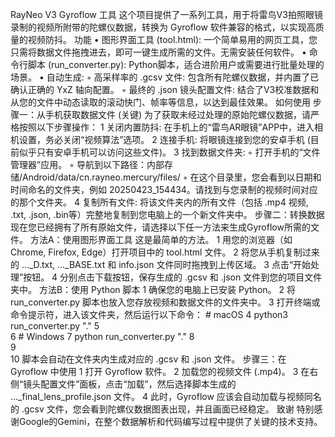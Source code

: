 RayNeo V3 Gyroflow 工具
这个项目提供了一系列工具，用于将雷鸟V3拍照眼镜录制的视频所附带的陀螺仪数据，转换为 Gyroflow 软件兼容的格式，以实现高质量的视频防抖。
功能
	•	图形界面工具 (tool.html): 一个简单易用的网页工具，您只需将数据文件拖拽进去，即可一键生成所需的文件。无需安装任何软件。
	•	命令行脚本 (run_converter.py): Python脚本，适合进阶用户或需要进行批量处理的场景。
	•	自动生成:
	◦	高采样率的 .gcsv 文件: 包含所有陀螺仪数据，并内置了已确认正确的 YxZ 轴向配置。
	◦	最终的 .json 镜头配置文件: 结合了V3校准数据和从您的文件中动态读取的滚动快门、帧率等信息，以达到最佳效果。
如何使用
步骤一：从手机获取数据文件 (关键)
为了获取未经过处理的原始陀螺仪数据，请严格按照以下步骤操作：
	1	关闭内置防抖: 在手机上的“雷鸟AR眼镜”APP中，进入相机设置，务必关闭“视频算法”选项。
	2	连接手机: 将眼镜连接到您的安卓手机 (目前似乎只有安卓手机可以访问这些文件)。
	3	找到数据文件夹:
	◦	打开手机的“文件管理器”应用。
	◦	导航到以下路径：内部存储/Android/data/cn.rayneo.mercury/files/
	◦	在这个目录里，您会看到以日期和时间命名的文件夹，例如 20250423_154434。请找到与您录制的视频时间对应的那个文件夹。
	4	复制所有文件: 将该文件夹内的所有文件（包括 .mp4 视频, .txt, .json, .bin等）完整地复制到您电脑上的一个新文件夹中。
步骤二：转换数据
现在您已经拥有了所有原始文件，请选择以下任一方法来生成Gyroflow所需的文件。
方法A：使用图形界面工具 
这是最简单的方法。
	1	用您的浏览器（如 Chrome, Firefox, Edge）打开项目中的 tool.html 文件。
	2	将您从手机复制过来的 ..._D.txt, ..._BASE.txt 和 info.json 文件同时拖拽到上传区域。
	3	点击“开始处理”按钮。
	4	分别点击下载按钮，保存生成的 .gcsv 和 .json 文件到您的项目文件夹中。
方法B：使用 Python 脚本
	1	确保您的电脑上已安装 Python。
	2	将 run_converter.py 脚本也放入您存放视频和数据文件的文件夹中。
	3	打开终端或命令提示符，进入该文件夹，然后运行以下命令： # macOS
	4	python3 run_converter.py "."
	5	
	6	# Windows
	7	python run_converter.py "."
	8	
	9	
	10	脚本会自动在文件夹内生成对应的 .gcsv 和 .json 文件。
步骤三：在 Gyroflow 中使用
	1	打开 Gyroflow 软件。
	2	加载您的视频文件 (.mp4)。
	3	在右侧“镜头配置文件”面板，点击“加载”，然后选择脚本生成的 ..._final_lens_profile.json 文件。
	4	此时，Gyroflow 应该会自动加载与视频同名的 .gcsv 文件，您会看到陀螺仪数据图表出现，并且画面已经稳定。
致谢
特别感谢Google的Gemini，在整个数据解析和代码编写过程中提供了关键的技术支持。